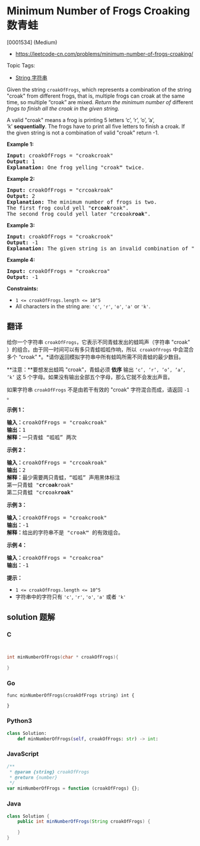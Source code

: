 # Minimum Number of Frogs Croaking 数青蛙

[0001534] (Medium)

- https://leetcode-cn.com/problems/minimum-number-of-frogs-croaking/

Topic Tags:

- [String 字符串](https://leetcode-cn.com/tag/string/)

Given the string `croakOfFrogs`, which represents a combination of the string "croak" from different frogs, that is, multiple frogs can croak at the same time, so multiple “croak” are mixed. *Return the minimum number of* different _frogs to finish all the croak in the given string._

A valid "croak" means a frog is printing 5 letters ‘c’, ’r’, ’o’, ’a’, ’k’ **sequentially**. The frogs have to print all five letters to finish a croak. If the given string is not a combination of valid "croak" return -1.

**Example 1:**

<pre><strong>Input:</strong> croakOfFrogs = "croakcroak"
<strong>Output:</strong> 1 
<strong>Explanation:</strong> One frog yelling "croak<strong>"</strong> twice.
</pre>

**Example 2:**

<pre><strong>Input:</strong> croakOfFrogs = "crcoakroak"
<strong>Output:</strong> 2 
<strong>Explanation:</strong> The minimum number of frogs is two.&nbsp;
The first frog could yell "<strong>cr</strong>c<strong>oak</strong>roak".
The second frog could yell later "cr<strong>c</strong>oak<strong>roak</strong>".
</pre>

**Example 3:**

<pre><strong>Input:</strong> croakOfFrogs = "croakcrook"
<strong>Output:</strong> -1
<strong>Explanation:</strong> The given string is an invalid combination of "croak<strong>"</strong> from different frogs.
</pre>

**Example 4:**

<pre><strong>Input:</strong> croakOfFrogs = "croakcroa"
<strong>Output:</strong> -1
</pre>

**Constraints:**

- `1 <= croakOfFrogs.length <= 10^5`
- All characters in the string are: `'c'`, `'r'`, `'o'`, `'a'` or `'k'`.

## 翻译

给你一个字符串 `croakOfFrogs`，它表示不同青蛙发出的蛙鸣声（字符串 "croak" ）的组合。由于同一时间可以有多只青蛙呱呱作响，所以  `croakOfFrogs` 中会混合多个 “croak” *。*请你返回模拟字符串中所有蛙鸣所需不同青蛙的最少数目。

**注意：**要想发出蛙鸣 "croak"，青蛙必须 **依序** 输出 `‘c’, ’r’, ’o’, ’a’, ’k’` 这 5 个字母。如果没有输出全部五个字母，那么它就不会发出声音。

如果字符串 `croakOfFrogs` 不是由若干有效的 "croak" 字符混合而成，请返回 `-1` 。

**示例 1：**

<pre><strong>输入：</strong>croakOfFrogs = "croakcroak"
<strong>输出：</strong>1 
<strong>解释：</strong>一只青蛙 “呱呱” 两次
</pre>

**示例 2：**

<pre><strong>输入：</strong>croakOfFrogs = "crcoakroak"
<strong>输出：</strong>2 
<strong>解释：</strong>最少需要两只青蛙，“呱呱” 声用黑体标注
第一只青蛙 "<strong>cr</strong>c<strong>oak</strong>roak"
第二只青蛙 "cr<strong>c</strong>oak<strong>roak</strong>"
</pre>

**示例 3：**

<pre><strong>输入：</strong>croakOfFrogs = "croakcrook"
<strong>输出：</strong>-1
<strong>解释：</strong>给出的字符串不是 "croak<strong>"</strong> 的有效组合。
</pre>

**示例 4：**

<pre><strong>输入：</strong>croakOfFrogs = "croakcroa"
<strong>输出：</strong>-1
</pre>

**提示：**

- `1 <= croakOfFrogs.length <= 10^5`
- 字符串中的字符只有 `'c'`, `'r'`, `'o'`, `'a'` 或者 `'k'`

## solution 题解

### C

```c


int minNumberOfFrogs(char * croakOfFrogs){

}
```

### Go

```golang
func minNumberOfFrogs(croakOfFrogs string) int {

}
```

### Python3

```python
class Solution:
    def minNumberOfFrogs(self, croakOfFrogs: str) -> int:
```

### JavaScript

```javascript
/**
 * @param {string} croakOfFrogs
 * @return {number}
 */
var minNumberOfFrogs = function (croakOfFrogs) {};
```

### Java

```java
class Solution {
    public int minNumberOfFrogs(String croakOfFrogs) {

    }
}
```
